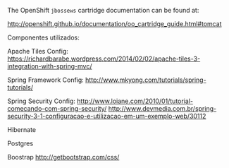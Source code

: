 The OpenShift `jbossews` cartridge documentation can be found at:

http://openshift.github.io/documentation/oo_cartridge_guide.html#tomcat


Componentes utilizados:

Apache Tiles
Config: https://richardbarabe.wordpress.com/2014/02/02/apache-tiles-3-integration-with-spring-mvc/

Spring Framework
Config: 
http://www.mkyong.com/tutorials/spring-tutorials/

Spring Security
Config:
http://www.loiane.com/2010/01/tutorial-comecando-com-spring-security/
http://www.devmedia.com.br/spring-security-3-1-configuracao-e-utilizacao-em-um-exemplo-web/30112

Hibernate

Postgres

Boostrap
http://getbootstrap.com/css/
